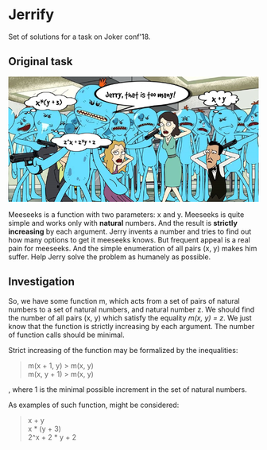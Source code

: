 # Jerrify
Set of solutions for a task on Joker conf'18.

## Original task
![Preview image](preview.png)

Meeseeks is a function with two parameters: x and y. Meeseeks is quite simple and works only with **natural** numbers. And the result is **strictly increasing** by each argument. Jerry invents a number and tries to find out how many options to get it meeseeks knows. But frequent appeal is a real pain for meeseeks. And the simple enumeration of all pairs (x, y) makes him suffer. Help Jerry solve the problem as humanely as possible.

## Investigation
So, we have some function m, which acts from a set of pairs of natural numbers to a set of natural numbers, and natural number z. We should find the number of all pairs (x, y) which satisfy the equality *m(x, y) = z*. We just know that the function is strictly increasing by each argument. The number of function calls should be minimal.

Strict increasing of the function may be formalized by the inequalities:
> m(x + 1, y) > m(x, y)  
> m(x, y + 1) > m(x, y)  

, where 1 is the minimal possible increment in the set of natural numbers.

As examples of such function, might be considered:
> x + y  
> x * (y + 3)  
> 2^x + 2 * y + 2  

